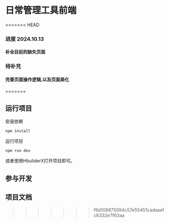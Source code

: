 # 日常管理工具前端

<<<<<<< HEAD
### 进度 2024.10.13
#### 补全目前的缺失页面
### 待补充
#### 完善页面操作逻辑,以及页面美化
=======
## 运行项目

安装依赖

```
npm install
```

运行项目

```
npm run dev
```

或者使用HbuliderX打开项目即可。

## 参与开发


## 项目文档



>>>>>>> f9d108875094c57e55451cadaaefc6332e7f63aa
